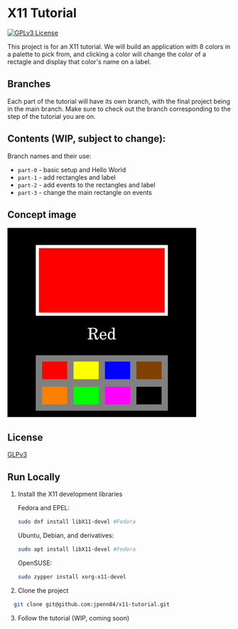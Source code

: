 # X11 Tutorial

[![GPLv3 License](https://img.shields.io/badge/License-GPL%20v3-yellow.svg)](https://opensource.org/licenses/)

This project is for an X11 tutorial. We will build an application with 8 colors in a palette to pick from, and clicking a color will change the color of a rectagle and display that color's name on a label.

## Branches

Each part of the tutorial will have its own branch, with the final project being in the main branch. Make sure to check out the branch corresponding to the step of the tutorial you are on.

## Contents (WIP, subject to change):
Branch names and their use:

- `part-0` - basic setup and Hello World
- `part-1` - add rectangles and label
- `part-2` - add events to the rectangles and label
- `part-3` - change the main rectangle on events

## Concept image

![Concept Image](/documentation/concept.png? "Concept Image")
## License

[GLPv3](https://www.gnu.org/licenses/gpl-3.0.en.html)


## Run Locally

1. Install the X11 development libraries

    Fedora and EPEL:
    ```bash
    sudo dnf install libX11-devel #Fedora
    ```

    Ubuntu, Debian, and derivatives:
    ```bash
    sudo apt install libX11-devel #Fedora
    ```

    OpenSUSE:
    ```bash
    sudo zypper install xorg-x11-devel
    ```

2. Clone the project

```bash
  git clone git@github.com:jpenn84/x11-tutorial.git
```

3. Follow the tutorial (WIP, coming soon)
